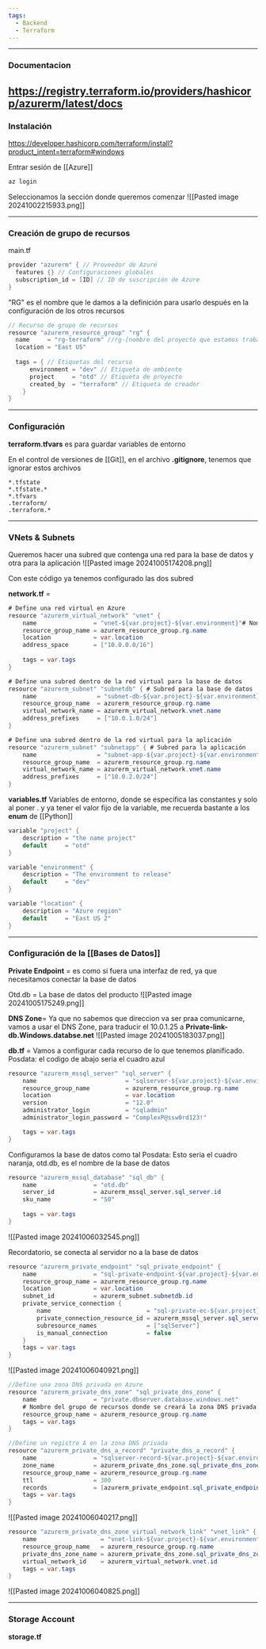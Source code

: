 ```yaml
---
tags:
  - Backend
  - Terraform
---
```

---
### Documentacion
https://registry.terraform.io/providers/hashicorp/azurerm/latest/docs
----
### Instalación
https://developer.hashicorp.com/terraform/install?product_intent=terraform#windows

Entrar sesión de [[Azure]]
```bash
az login
```

Seleccionamos la sección donde queremos comenzar
![[Pasted image 20241002215933.png]]

---
### Creación de grupo de recursos

main.tf
```java
provider "azurerm" { // Proveedor de Azure
  features {} // Configuraciones globales
  subscription_id = [ID] // ID de suscripción de Azure
}
```


"RG" es el nombre que le damos a la definición para usarlo después en la configuración de los otros recursos 
```java
// Recurso de grupo de recursos
resource "azurerm_resource_group" "rg" {
  name     = "rg-terraform" //rg-[nombre del proyecto que estamos trabajando]
  location = "East US"
  
  tags = { // Etiquetas del recurso
      environment = "dev" // Etiqueta de ambiente
      project     = "otd" // Etiqueta de proyecto
      created_by  = "terraform" // Etiqueta de creador
    }
}
```




---
### Configuración

**terraform.tfvars** es para guardar variables de entorno

En el control de versiones de [[Git]], en el archivo **.gitignore**, tenemos que ignorar estos archivos 
```git
*.tfstate
*.tfstate.*
*.tfvars
.terraform/
.terraform.*
```




---
### VNets & Subnets

Queremos hacer una subred que contenga una red para la base de datos y otra para la aplicación
![[Pasted image 20241005174208.png]]

Con este código ya tenemos configurado las dos subred

**network.tf** = 
``` java
# Define una red virtual en Azure
resource "azurerm_virtual_network" "vnet" {
    name                = "vnet-${var.project}-${var.environment}"# Nombre de la red virtual, utilizando variables para el proyecto y el entorno
    resource_group_name = azurerm_resource_group.rg.name
    location            = var.location
    address_space       = ["10.0.0.0/16"]
    
    tags = var.tags
}

# Define una subred dentro de la red virtual para la base de datos
resource "azurerm_subnet" "subnetdb" { # Subred para la base de datos
    name                 = "subnet-db-${var.project}-${var.environment}"
    resource_group_name  = azurerm_resource_group.rg.name
    virtual_network_name = azurerm_virtual_network.vnet.name
    address_prefixes     = ["10.0.1.0/24"]
}

# Define una subred dentro de la red virtual para la aplicación
resource "azurerm_subnet" "subnetapp" { # Subred para la aplicación
    name                 = "subnet-app-${var.project}-${var.environment}"
    resource_group_name  = azurerm_resource_group.rg.name
    virtual_network_name = azurerm_virtual_network.vnet.name
    address_prefixes     = ["10.0.2.0/24"]
}
```

**variables.tf**  Variables de entorno, donde se especifica las constantes y solo al poner . y ya tener el valor fijo de la variable, me recuerda bastante a los **enum** de [[Python]]
``` java
variable "project" {
    description = "the name project"
    default     = "otd"
}

variable "environment" {
    description = "The environment to release"
    default     = "dev"
}

variable "location" {
    description = "Azure region"
    default     = "East US 2"
}
```
---
### Configuración de la [[Bases de Datos]]

**Private Endpoint** = es como si fuera una interfaz de red, ya que necesitamos conectar la base de datos 

Otd.db = La base de datos del producto
 ![[Pasted image 20241005175249.png]]


**DNS Zone**= Ya que no sabemos que direccion va ser praa comunicarne, vamos a usar el DNS Zone, para traducir el 10.0.1.25 a **Private-link-db.Windows.databse.net** ![[Pasted image 20241005183037.png]]


**db.tf** = Vamos a configurar cada recurso de lo que tenemos planificado. 
Posdata: el codigo de abajo seria el cuadro azul
```java
resource "azurerm_mssql_server" "sql_server" {
    name                         = "sqlserver-${var.project}-${var.environment}"
    resource_group_name          = azurerm_resource_group.rg.name
    location                     = var.location
    version                      = "12.0"
    administrator_login          = "sqladmin"
    administrator_login_password = "ComplexP@ssw0rd123!"

    tags = var.tags
}
```


Configuramos la base de datos como tal
Posdata: Esto seria el cuadro naranja, otd.db, es el nombre de la base de datos
```java
resource "azurerm_mssql_database" "sql_db" {
    name                = "otd.db"
    server_id           = azurerm_mssql_server.sql_server.id
    sku_name            = "S0"
    
    tags = var.tags
}
```
![[Pasted image 20241006032545.png]]


Recordatorio, se conecta al servidor no a la base de datos
```java
resource "azurerm_private_endpoint" "sql_private_endpoint" {
    name                = "sql-private-endpoint-${var.project}-${var.environment}"
    resource_group_name = azurerm_resource_group.rg.name
    location            = var.location
    subnet_id           = azurerm_subnet.subnetdb.id
    private_service_connection {
        name                           = "sql-private-ec-${var.project}-${var.environment}"
        private_connection_resource_id = azurerm_mssql_server.sql_server.id
        subresource_names              = ["sqlServer"]
        is_manual_connection           = false
    }
    tags = var.tags
}
```
![[Pasted image 20241006040921.png]]


```java
//Define una zona DNS privada en Azure
resource "azurerm_private_dns_zone" "sql_private_dns_zone" {
    name                = "private.dbserver.database.windows.net"
    # Nombre del grupo de recursos donde se creará la zona DNS privada
    resource_group_name = azurerm_resource_group.rg.name
    tags = var.tags
}

//Define un registro A en la zona DNS privada
resource "azurerm_private_dns_a_record" "private_dns_a_record" {
    name                = "sqlserver-record-${var.project}-${var.environment}"
    zone_name           = azurerm_private_dns_zone.sql_private_dns_zone.name
    resource_group_name = azurerm_resource_group.rg.name
    ttl                 = 300
    records             = [azurerm_private_endpoint.sql_private_endpoint.private_service_connection[0].private_ip_address]
    tags = var.tags
}
```
![[Pasted image 20241006040217.png]]


```java
resource "azurerm_private_dns_zone_virtual_network_link" "vnet_link" {
    name                  = "vnet-link-${var.project}-${var.environment}"
    resource_group_name   = azurerm_resource_group.rg.name
    private_dns_zone_name = azurerm_private_dns_zone.sql_private_dns_zone.name
    virtual_network_id    = azurerm_virtual_network.vnet.id
    tags = var.tags
}
```
![[Pasted image 20241006040825.png]]

---
### Storage Account
**storage.tf** 